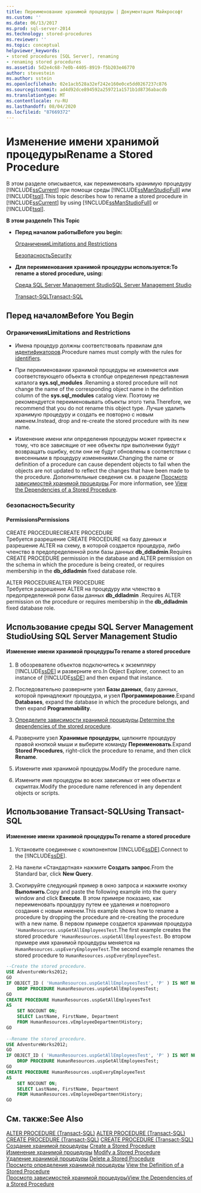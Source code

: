 ```yaml
---
title: Переименование хранимой процедуры | Документация Майкрософт
ms.custom: ''
ms.date: 06/13/2017
ms.prod: sql-server-2014
ms.technology: stored-procedures
ms.reviewer: ''
ms.topic: conceptual
helpviewer_keywords:
- stored procedures [SQL Server], renaming
- renaming stored procedures
ms.assetid: 5d2e4c68-7e0b-4405-8919-f5b203e46770
author: stevestein
ms.author: sstein
ms.openlocfilehash: 02e1acb528a32ef242e160e0ce5dd0267237c876
ms.sourcegitcommit: ad4d92dce894592a259721a1571b1d8736abacdb
ms.translationtype: MT
ms.contentlocale: ru-RU
ms.lasthandoff: 08/04/2020
ms.locfileid: "87669372"
---
```

# <a name="rename-a-stored-procedure"></a><span data-ttu-id="6dd52-102">Изменение имени хранимой процедуры</span><span class="sxs-lookup"><span data-stu-id="6dd52-102">Rename a Stored Procedure</span></span>
  <span data-ttu-id="6dd52-103">В этом разделе описывается, как переименовать хранимую процедуру [!INCLUDE[ssCurrent](../../includes/sscurrent-md.md)] при помощи среды [!INCLUDE[ssManStudioFull](../../includes/ssmanstudiofull-md.md)] или [!INCLUDE[tsql](../../includes/tsql-md.md)].</span><span class="sxs-lookup"><span data-stu-id="6dd52-103">This topic describes how to rename a stored procedure in [!INCLUDE[ssCurrent](../../includes/sscurrent-md.md)] by using [!INCLUDE[ssManStudioFull](../../includes/ssmanstudiofull-md.md)] or [!INCLUDE[tsql](../../includes/tsql-md.md)].</span></span>  
  
 <span data-ttu-id="6dd52-104">**В этом разделе**</span><span class="sxs-lookup"><span data-stu-id="6dd52-104">**In This Topic**</span></span>  
  
-   <span data-ttu-id="6dd52-105">**Перед началом работы**</span><span class="sxs-lookup"><span data-stu-id="6dd52-105">**Before you begin:**</span></span>  
  
     [<span data-ttu-id="6dd52-106">Ограничения</span><span class="sxs-lookup"><span data-stu-id="6dd52-106">Limitations and Restrictions</span></span>](#Restrictions)  
  
     [<span data-ttu-id="6dd52-107">Безопасность</span><span class="sxs-lookup"><span data-stu-id="6dd52-107">Security</span></span>](#Security)  
  
-   <span data-ttu-id="6dd52-108">**Для переименования хранимой процедуры используется:**</span><span class="sxs-lookup"><span data-stu-id="6dd52-108">**To rename a stored procedure, using:**</span></span>  
  
     [<span data-ttu-id="6dd52-109">Среда SQL Server Management Studio</span><span class="sxs-lookup"><span data-stu-id="6dd52-109">SQL Server Management Studio</span></span>](#SSMSProcedure)  
  
     [<span data-ttu-id="6dd52-110">Transact-SQL</span><span class="sxs-lookup"><span data-stu-id="6dd52-110">Transact-SQL</span></span>](#TsqlProcedure)  
  
##  <a name="before-you-begin"></a><a name="BeforeYouBegin"></a> <span data-ttu-id="6dd52-111">Перед началом</span><span class="sxs-lookup"><span data-stu-id="6dd52-111">Before You Begin</span></span>  
  
###  <a name="limitations-and-restrictions"></a><a name="Restrictions"></a> <span data-ttu-id="6dd52-112">Ограничения</span><span class="sxs-lookup"><span data-stu-id="6dd52-112">Limitations and Restrictions</span></span>  
  
-   <span data-ttu-id="6dd52-113">Имена процедур должны соответствовать правилам для [идентификаторов](../databases/database-identifiers.md).</span><span class="sxs-lookup"><span data-stu-id="6dd52-113">Procedure names must comply with the rules for [identifiers](../databases/database-identifiers.md).</span></span>  
  
-   <span data-ttu-id="6dd52-114">При переименовании хранимой процедуры не изменяется имя соответствующего объекта в столбце определения представления каталога **sys.sql_modules** .</span><span class="sxs-lookup"><span data-stu-id="6dd52-114">Renaming a stored procedure will not change the name of the corresponding object name in the definition column of the **sys.sql_modules** catalog view.</span></span> <span data-ttu-id="6dd52-115">Поэтому не рекомендуется переименовывать объекты этого типа.</span><span class="sxs-lookup"><span data-stu-id="6dd52-115">Therefore, we recommend that you do not rename this object type.</span></span> <span data-ttu-id="6dd52-116">Лучше удалить хранимую процедуру и создать ее повторно с новым именем.</span><span class="sxs-lookup"><span data-stu-id="6dd52-116">Instead, drop and re-create the stored procedure with its new name.</span></span>  
  
-   <span data-ttu-id="6dd52-117">Изменение имени или определения процедуры может привести к тому, что все зависящие от нее объекты при выполнении будут возвращать ошибку, если они не будут обновлены в соответствии с внесенными в процедуру изменениями.</span><span class="sxs-lookup"><span data-stu-id="6dd52-117">Changing the name or definition of a procedure can cause dependent objects to fail when the objects are not updated to reflect the changes that have been made to the procedure.</span></span> <span data-ttu-id="6dd52-118">Дополнительные сведения см. в разделе [Просмотр зависимостей хранимой процедуры](view-the-dependencies-of-a-stored-procedure.md).</span><span class="sxs-lookup"><span data-stu-id="6dd52-118">For more information, see [View the Dependencies of a Stored Procedure](view-the-dependencies-of-a-stored-procedure.md).</span></span>  
  
###  <a name="security"></a><a name="Security"></a> <span data-ttu-id="6dd52-119">безопасность</span><span class="sxs-lookup"><span data-stu-id="6dd52-119">Security</span></span>  
  
####  <a name="permissions"></a><a name="Permissions"></a> <span data-ttu-id="6dd52-120">Permissions</span><span class="sxs-lookup"><span data-stu-id="6dd52-120">Permissions</span></span>  
 <span data-ttu-id="6dd52-121">CREATE PROCEDURE</span><span class="sxs-lookup"><span data-stu-id="6dd52-121">CREATE PROCEDURE</span></span>  
 <span data-ttu-id="6dd52-122">Требуется разрешение CREATE PROCEDURE на базу данных и разрешение ALTER на схему, в которой создается процедура, либо членство в предопределенной роли базы данных **db_ddladmin**.</span><span class="sxs-lookup"><span data-stu-id="6dd52-122">Requires CREATE PROCEDURE permission in the database and ALTER permission on the schema in which the procedure is being created, or requires membership in the **db_ddladmin** fixed database role.</span></span>  
  
 <span data-ttu-id="6dd52-123">ALTER PROCEDURE</span><span class="sxs-lookup"><span data-stu-id="6dd52-123">ALTER PROCEDURE</span></span>  
 <span data-ttu-id="6dd52-124">Требуется разрешение ALTER на процедуру или членство в предопределенной роли базы данных **db_ddladmin** .</span><span class="sxs-lookup"><span data-stu-id="6dd52-124">Requires ALTER permission on the procedure or requires membership in the **db_ddladmin** fixed database role.</span></span>  
  
##  <a name="using-sql-server-management-studio"></a><a name="SSMSProcedure"></a> <span data-ttu-id="6dd52-125">Использование среды SQL Server Management Studio</span><span class="sxs-lookup"><span data-stu-id="6dd52-125">Using SQL Server Management Studio</span></span>  
  
#### <a name="to-rename-a-stored-procedure"></a><span data-ttu-id="6dd52-126">Изменение имени хранимой процедуры</span><span class="sxs-lookup"><span data-stu-id="6dd52-126">To rename a stored procedure</span></span>  
  
1.  <span data-ttu-id="6dd52-127">В обозревателе объектов подключитесь к экземпляру [!INCLUDE[ssDE](../../includes/ssde-md.md)] и разверните его.</span><span class="sxs-lookup"><span data-stu-id="6dd52-127">In Object Explorer, connect to an instance of [!INCLUDE[ssDE](../../includes/ssde-md.md)] and then expand that instance.</span></span>  
  
2.  <span data-ttu-id="6dd52-128">Последовательно разверните узел **Базы данных**, базу данных, которой принадлежит процедура, и узел **Программирование**.</span><span class="sxs-lookup"><span data-stu-id="6dd52-128">Expand **Databases**, expand the database in which the procedure belongs, and then expand **Programmability**.</span></span>  
  
3.  <span data-ttu-id="6dd52-129">[Определите зависимости хранимой процедуры](view-the-dependencies-of-a-stored-procedure.md).</span><span class="sxs-lookup"><span data-stu-id="6dd52-129">[Determine the dependencies of the stored procedure](view-the-dependencies-of-a-stored-procedure.md).</span></span>  
  
4.  <span data-ttu-id="6dd52-130">Разверните узел **Хранимые процедуры**, щелкните процедуру правой кнопкой мыши и выберите команду **Переименовать**.</span><span class="sxs-lookup"><span data-stu-id="6dd52-130">Expand **Stored Procedures**, right-click the procedure to rename, and then click **Rename**.</span></span>  
  
5.  <span data-ttu-id="6dd52-131">Измените имя хранимой процедуры.</span><span class="sxs-lookup"><span data-stu-id="6dd52-131">Modify the procedure name.</span></span>  
  
6.  <span data-ttu-id="6dd52-132">Измените имя процедуры во всех зависимых от нее объектах и скриптах.</span><span class="sxs-lookup"><span data-stu-id="6dd52-132">Modify the procedure name referenced in any dependent objects or scripts.</span></span>  
  
##  <a name="using-transact-sql"></a><a name="TsqlProcedure"></a> <span data-ttu-id="6dd52-133">Использование Transact-SQL</span><span class="sxs-lookup"><span data-stu-id="6dd52-133">Using Transact-SQL</span></span>  
  
#### <a name="to-rename-a-stored-procedure"></a><span data-ttu-id="6dd52-134">Изменение имени хранимой процедуры</span><span class="sxs-lookup"><span data-stu-id="6dd52-134">To rename a stored procedure</span></span>  
  
1.  <span data-ttu-id="6dd52-135">Установите соединение с компонентом [!INCLUDE[ssDE](../../includes/ssde-md.md)].</span><span class="sxs-lookup"><span data-stu-id="6dd52-135">Connect to the [!INCLUDE[ssDE](../../includes/ssde-md.md)].</span></span>  
  
2.  <span data-ttu-id="6dd52-136">На панели «Стандартная» нажмите **Создать запрос**.</span><span class="sxs-lookup"><span data-stu-id="6dd52-136">From the Standard bar, click **New Query**.</span></span>  
  
3.  <span data-ttu-id="6dd52-137">Скопируйте следующий пример в окно запроса и нажмите кнопку **Выполнить**.</span><span class="sxs-lookup"><span data-stu-id="6dd52-137">Copy and paste the following example into the query window and click **Execute**.</span></span> <span data-ttu-id="6dd52-138">В этом примере показано, как переименовать процедуру путем ее удаления и повторного создания с новым именем.</span><span class="sxs-lookup"><span data-stu-id="6dd52-138">This example shows how to rename a procedure by dropping the procedure and re-creating the procedure with a new name.</span></span> <span data-ttu-id="6dd52-139">В первом примере создается хранимая процедура `'HumanResources.uspGetAllEmployeesTest`.</span><span class="sxs-lookup"><span data-stu-id="6dd52-139">The first example creates the stored procedure `'HumanResources.uspGetAllEmployeesTest`.</span></span> <span data-ttu-id="6dd52-140">Во втором примере имя хранимой процедуры меняется на `HumanResources.uspEveryEmployeeTest`.</span><span class="sxs-lookup"><span data-stu-id="6dd52-140">The second example renames the stored procedure to `HumanResources.uspEveryEmployeeTest`.</span></span>  
  
```sql  
--Create the stored procedure.  
USE AdventureWorks2012;  
GO  
IF OBJECT_ID ( 'HumanResources.uspGetAllEmployeesTest', 'P' ) IS NOT NULL   
    DROP PROCEDURE HumanResources.uspGetAllEmployeesTest;  
GO  
CREATE PROCEDURE HumanResources.uspGetAllEmployeesTest  
AS  
    SET NOCOUNT ON;  
    SELECT LastName, FirstName, Department  
    FROM HumanResources.vEmployeeDepartmentHistory;  
GO  
  
--Rename the stored procedure.  
USE AdventureWorks2012;  
GO  
IF OBJECT_ID ( 'HumanResources.uspGetAllEmployeesTest', 'P' ) IS NOT NULL   
    DROP PROCEDURE HumanResources.uspGetAllEmployeesTest;  
GO  
CREATE PROCEDURE HumanResources.uspEveryEmployeeTest  
AS  
    SET NOCOUNT ON;  
    SELECT LastName, FirstName, Department  
    FROM HumanResources.vEmployeeDepartmentHistory;  
GO  
```  
  
## <a name="see-also"></a><span data-ttu-id="6dd52-141">См. также:</span><span class="sxs-lookup"><span data-stu-id="6dd52-141">See Also</span></span>  
 <span data-ttu-id="6dd52-142">[ALTER PROCEDURE (Transact-SQL)](/sql/t-sql/statements/alter-procedure-transact-sql) </span><span class="sxs-lookup"><span data-stu-id="6dd52-142">[ALTER PROCEDURE &#40;Transact-SQL&#41;](/sql/t-sql/statements/alter-procedure-transact-sql) </span></span>  
 <span data-ttu-id="6dd52-143">[CREATE PROCEDURE (Transact-SQL)](/sql/t-sql/statements/create-procedure-transact-sql) </span><span class="sxs-lookup"><span data-stu-id="6dd52-143">[CREATE PROCEDURE &#40;Transact-SQL&#41;](/sql/t-sql/statements/create-procedure-transact-sql) </span></span>  
 <span data-ttu-id="6dd52-144">[Создание хранимой процедуры](../stored-procedures/create-a-stored-procedure.md) </span><span class="sxs-lookup"><span data-stu-id="6dd52-144">[Create a Stored Procedure](../stored-procedures/create-a-stored-procedure.md) </span></span>  
 <span data-ttu-id="6dd52-145">[Изменение хранимой процедуры](../stored-procedures/modify-a-stored-procedure.md) </span><span class="sxs-lookup"><span data-stu-id="6dd52-145">[Modify a Stored Procedure](../stored-procedures/modify-a-stored-procedure.md) </span></span>  
 <span data-ttu-id="6dd52-146">[Удаление хранимой процедуры](../stored-procedures/delete-a-stored-procedure.md) </span><span class="sxs-lookup"><span data-stu-id="6dd52-146">[Delete a Stored Procedure](../stored-procedures/delete-a-stored-procedure.md) </span></span>  
 <span data-ttu-id="6dd52-147">[Просмотр определения хранимой процедуры](view-the-definition-of-a-stored-procedure.md) </span><span class="sxs-lookup"><span data-stu-id="6dd52-147">[View the Definition of a Stored Procedure](view-the-definition-of-a-stored-procedure.md) </span></span>  
 [<span data-ttu-id="6dd52-148">Просмотр зависимостей хранимой процедуры</span><span class="sxs-lookup"><span data-stu-id="6dd52-148">View the Dependencies of a Stored Procedure</span></span>](view-the-dependencies-of-a-stored-procedure.md)  
  
  

